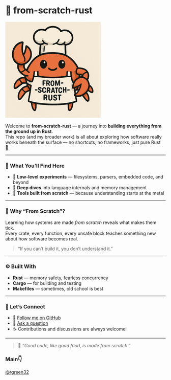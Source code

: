 # 🦀 from-scratch-rust


<img src="./from-scratch-rust-banner.png" alt="From Scratch Rust" width="300"/>


Welcome to **from-scratch-rust** — a journey into **building everything from the ground up in Rust**.  
This repo (and my broader work) is all about exploring how software really works beneath the surface — no shortcuts, no frameworks, just pure Rust 🦀.

---

### 🧱 What You’ll Find Here

- 🧩 **Low-level experiments** — filesystems, parsers, embedded code, and beyond  
- 🧠 **Deep dives** into language internals and memory management  
- 🧰 **Tools built from scratch** — because understanding starts at the metal  

---

### 🧭 Why “From Scratch”?

Learning how systems are made *from scratch* reveals what makes them tick.  
Every crate, every function, every unsafe block teaches something new about how software becomes real.

> “If you can’t build it, you don’t understand it.”

---

### ⚙️ Built With

- **Rust** — memory safety, fearless concurrency  
- **Cargo** — for building and testing  
- **Makefiles** — sometimes, old school is best  

---

### 🦀 Let’s Connect

- 🧵 [Follow me on GitHub](https://github.com/from-scratch-rust)  
- 💬 [Ask a question](https://github.com/from-scratch-rust/discussions)  
- ☕ Contributions and discussions are always welcome!

---

> 🍳 *“Good code, like good food, is made from scratch.”*

### Main👇
[@rgreen32](https://github.com/rgreen32)
